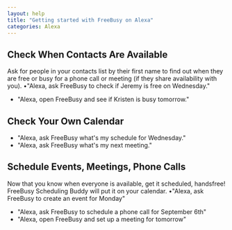 ```yaml
---
layout: help
title: "Getting started with FreeBusy on Alexa"
categories: Alexa
---
```


## Check When Contacts Are Available 

Ask for people in your contacts list by their first name to find out when they are free or busy for a phone call or meeting   (if they share availability with you). •"Alexa, ask FreeBusy to check if Jeremy is free on Wednesday." 

 - "Alexa, open FreeBusy and see if Kristen is busy tomorrow." 


## Check Your Own Calendar 
 
 - "Alexa, ask FreeBusy what's my schedule for Wednesday."  
 - "Alexa, ask FreeBusy what's my next meeting."

 
## Schedule Events, Meetings, Phone Calls 

Now that you know when everyone is available, get it scheduled, handsfree! FreeBusy Scheduling Buddy will put it on your calendar. •"Alexa, ask FreeBusy to create an event for Monday" 

 - "Alexa, ask FreeBusy to schedule a phone call for September 6th" 
 - "Alexa, open FreeBusy and set up a meeting for tomorrow"
